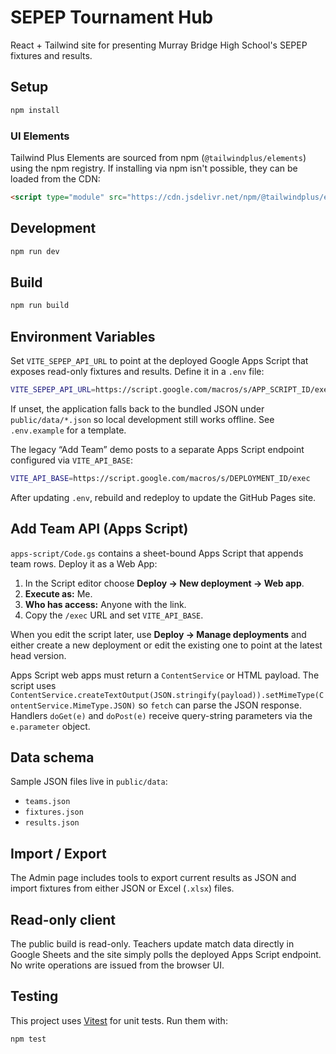 # SEPEP Tournament Hub

React + Tailwind site for presenting Murray Bridge High School's SEPEP fixtures and results.

## Setup

```bash
npm install
```

### UI Elements

Tailwind Plus Elements are sourced from npm (`@tailwindplus/elements`) using the npm registry. If installing via npm isn't possible, they can be loaded from the CDN:

```html
<script type="module" src="https://cdn.jsdelivr.net/npm/@tailwindplus/elements@1"></script>
```

## Development

```bash
npm run dev
```

## Build

```bash
npm run build
```

## Environment Variables

Set `VITE_SEPEP_API_URL` to point at the deployed Google Apps Script that exposes read-only fixtures and results. Define it in a `.env` file:

```bash
VITE_SEPEP_API_URL=https://script.google.com/macros/s/APP_SCRIPT_ID/exec
```

If unset, the application falls back to the bundled JSON under `public/data/*.json` so local development still works offline. See `.env.example` for a template.

The legacy “Add Team” demo posts to a separate Apps Script endpoint configured via `VITE_API_BASE`:

```bash
VITE_API_BASE=https://script.google.com/macros/s/DEPLOYMENT_ID/exec
```

After updating `.env`, rebuild and redeploy to update the GitHub Pages site.

## Add Team API (Apps Script)

`apps-script/Code.gs` contains a sheet-bound Apps Script that appends team rows. Deploy it as a Web App:

1. In the Script editor choose **Deploy → New deployment → Web app**.
2. **Execute as:** Me.
3. **Who has access:** Anyone with the link.
4. Copy the `/exec` URL and set `VITE_API_BASE`.

When you edit the script later, use **Deploy → Manage deployments** and either create a new deployment or edit the existing one to point at the latest head version.

Apps Script web apps must return a `ContentService` or HTML payload. The script uses `ContentService.createTextOutput(JSON.stringify(payload)).setMimeType(ContentService.MimeType.JSON)` so `fetch` can parse the JSON response. Handlers `doGet(e)` and `doPost(e)` receive query-string parameters via the `e.parameter` object.

## Data schema

Sample JSON files live in `public/data`:
- `teams.json`
- `fixtures.json`
- `results.json`

## Import / Export

The Admin page includes tools to export current results as JSON and import fixtures from either JSON or Excel (`.xlsx`) files.

## Read-only client

The public build is read-only. Teachers update match data directly in Google Sheets and the site simply polls the deployed Apps Script endpoint. No write operations are issued from the browser UI.

## Testing
This project uses [Vitest](https://vitest.dev) for unit tests. Run them with:

```bash
npm test
```
